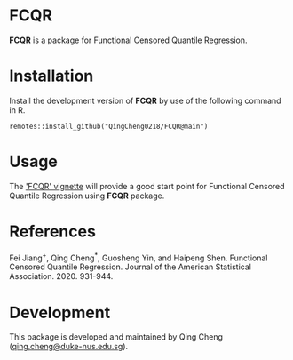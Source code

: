 FCQR
=======

**FCQR** is a package for Functional Censored Quantile Regression.

Installation
============
Install the development version of **FCQR** by use of the following command in R.
```
remotes::install_github("QingCheng0218/FCQR@main")
```


Usage
=========
The ['FCQR' vignette]() will provide a good start point for Functional Censored Quantile Regression using **FCQR** package. 

References
==========
Fei Jiang<sup>+</sup>, Qing Cheng<sup>*</sup>, Guosheng Yin, and Haipeng Shen. Functional Censored Quantile Regression. Journal of the American Statistical Association. 2020. 931-944.

Development
===========

This package is developed and maintained by Qing Cheng (qing.cheng@duke-nus.edu.sg).
 
